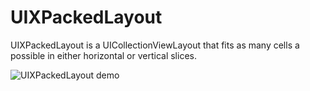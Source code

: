 # UIXPackedLayout
UIXPackedLayout is a UICollectionViewLayout that fits as many cells a possible in either horizontal or vertical slices.
  
![UIXPackedLayout demo](https://github.com/gumbright/UIXPackedLayout/blob/master/img/UIXPackedLayout.gif)
